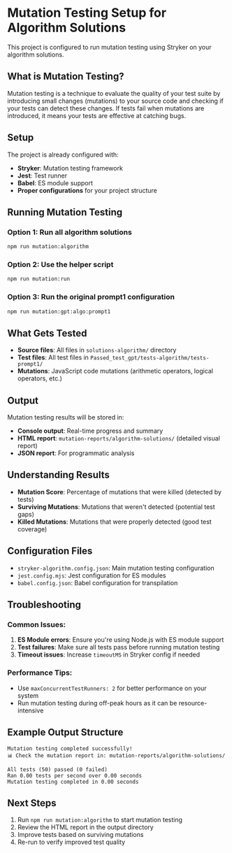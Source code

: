 # Mutation Testing Setup for Algorithm Solutions

This project is configured to run mutation testing using Stryker on your algorithm solutions.

## What is Mutation Testing?

Mutation testing is a technique to evaluate the quality of your test suite by introducing small changes (mutations) to your source code and checking if your tests can detect these changes. If tests fail when mutations are introduced, it means your tests are effective at catching bugs.

## Setup

The project is already configured with:
- **Stryker**: Mutation testing framework
- **Jest**: Test runner
- **Babel**: ES module support
- **Proper configurations** for your project structure

## Running Mutation Testing

### Option 1: Run all algorithm solutions
```bash
npm run mutation:algorithm
```

### Option 2: Use the helper script
```bash
npm run mutation:run
```

### Option 3: Run the original prompt1 configuration
```bash
npm run mutation:gpt:algo:prompt1
```

## What Gets Tested

- **Source files**: All files in `solutions-algorithm/` directory
- **Test files**: All test files in `Passed_test_gpt/tests-algorithm/tests-prompt1/`
- **Mutations**: JavaScript code mutations (arithmetic operators, logical operators, etc.)

## Output

Mutation testing results will be stored in:
- **Console output**: Real-time progress and summary
- **HTML report**: `mutation-reports/algorithm-solutions/` (detailed visual report)
- **JSON report**: For programmatic analysis

## Understanding Results

- **Mutation Score**: Percentage of mutations that were killed (detected by tests)
- **Surviving Mutations**: Mutations that weren't detected (potential test gaps)
- **Killed Mutations**: Mutations that were properly detected (good test coverage)

## Configuration Files

- `stryker-algorithm.config.json`: Main mutation testing configuration
- `jest.config.mjs`: Jest configuration for ES modules
- `babel.config.json`: Babel configuration for transpilation

## Troubleshooting

### Common Issues:

1. **ES Module errors**: Ensure you're using Node.js with ES module support
2. **Test failures**: Make sure all tests pass before running mutation testing
3. **Timeout issues**: Increase `timeoutMS` in Stryker config if needed

### Performance Tips:

- Use `maxConcurrentTestRunners: 2` for better performance on your system
- Run mutation testing during off-peak hours as it can be resource-intensive

## Example Output Structure

```
Mutation testing completed successfully!
📊 Check the mutation report in: mutation-reports/algorithm-solutions/

All tests (50) passed (0 failed)
Ran 0.00 tests per second over 0.00 seconds
Mutation testing completed in 0.00 seconds
```

## Next Steps

1. Run `npm run mutation:algorithm` to start mutation testing
2. Review the HTML report in the output directory
3. Improve tests based on surviving mutations
4. Re-run to verify improved test quality
